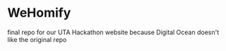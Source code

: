 # WeHomify
final repo for our UTA Hackathon website because Digital Ocean doesn't like the original repo
